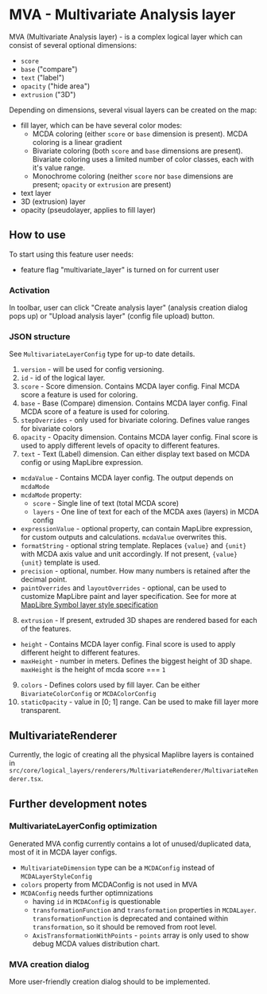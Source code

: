 # MVA - Multivariate Analysis layer

MVA (Multivariate Analysis layer) - is a complex logical layer which can consist of several optional dimensions:

- `score`
- `base` ("compare")
- `text` ("label")
- `opacity` ("hide area")
- `extrusion` ("3D")

Depending on dimensions, several visual layers can be created on the map:

- fill layer, which can be have several color modes:
  - MCDA coloring (either `score` or `base` dimension is present). MCDA coloring is a linear gradient
  - Bivariate coloring (both `score` and `base` dimensions are present). Bivariate coloring uses a limited number of color classes, each with it's value range.
  - Monochrome coloring (neither `score` nor `base` dimensions are present; `opacity` or `extrusion` are present)
- text layer
- 3D (extrusion) layer
- opacity (pseudolayer, applies to fill layer)

## How to use

To start using this feature user needs:

- feature flag "multivariate_layer" is turned on for current user

### Activation

In toolbar, user can click "Create analysis layer" (analysis creation dialog pops up) or "Upload analysis layer" (config file upload) button.

### JSON structure

See `MultivariateLayerConfig` type for up-to date details.

1. `version` - will be used for config versioning.
2. `id` - id of the logical layer.
3. `score` - Score dimension. Contains MCDA layer config. Final MCDA score a feature is used for coloring.
4. `base` - Base (Compare) dimension. Contains MCDA layer config. Final MCDA score of a feature is used for coloring.
5. `stepOverrides` - only used for bivariate coloring. Defines value ranges for bivariate colors
6. `opacity` - Opacity dimension. Contains MCDA layer config. Final score is used to apply different levels of opacity to different features.
7. `text` - Text (Label) dimension. Can either display text based on MCDA config or using MapLibre expression.

- `mcdaValue` - Contains MCDA layer config. The output depends on `mcdaMode`
- `mcdaMode` property:
  - `score` - Single line of text (total MCDA score)
  - `layers` - One line of text for each of the MCDA axes (layers) in MCDA config
- `expressionValue` - optional property, can contain MapLibre expression, for custom outputs and calculations. `mcdaValue` overwrites this.
- `formatString` - optional string template. Replaces `{value}` and `{unit}` with MCDA axis value and unit accordingly. If not present, `{value} {unit}` template is used.
- `precision` - optional, number. How many numbers is retained after the decimal point.
- `paintOverrides` and `layoutOverrides` - optional, can be used to customize MapLibre paint and layer specification. See for more at [MapLibre Symbol layer style specification](https://maplibre.org/maplibre-style-spec/layers/#symbol)

8. `extrusion` - If present, extruded 3D shapes are rendered based for each of the features.

- `height` - Contains MCDA layer config. Final score is used to apply different height to different features.
- `maxHeight` - number in meters. Defines the biggest height of 3D shape. `maxHeight` is the height of mcda score === `1`

9. `colors` - Defines colors used by fill layer. Can be either `BivariateColorConfig` or `MCDAColorConfig`
10. `staticOpacity` - value in [0; 1] range. Can be used to make fill layer more transparent.

## MultivariateRenderer

Currently, the logic of creating all the physical Maplibre layers is contained in `src/core/logical_layers/renderers/MultivariateRenderer/MultivariateRenderer.tsx`.

## Further development notes

### MultivariateLayerConfig optimization

Generated MVA config currently contains a lot of unused/duplicated data, most of it in MCDA layer configs.

- `MultivariateDimension` type can be a `MCDAConfig` instead of `MCDALayerStyleConfig`
- `colors` property from MCDAConfig is not used in MVA
- `MCDAConfig` needs further optimnizations
  - having `id` in `MCDAConfig` is questionable
  - `transformationFunction` and `transformation` properties in `MCDALayer`. `transformationFunction` is deprecated and contained within `transformation`, so it should be removed from root level.
  - `AxisTransformationWithPoints` - `points` array is only used to show debug MCDA values distribution chart.

### MVA creation dialog

More user-friendly creation dialog should to be implemented.
